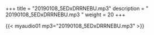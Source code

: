 +++
title = "20190108_5EDxDRRNEBU.mp3"
description = " 20190108_5EDxDRRNEBU.mp3 "
weight = 20
+++

{{< myaudio01 mp3="20190108_5EDxDRRNEBU.mp3" >}}

